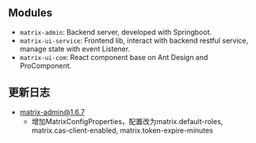 ## Modules

- `matrix-admin`: Backend server, developed with Springboot.
- `matrix-ui-service`: Frontend lib, interact with backend restful service, manage state with event Listener.
- `matrix-ui-com`: React component base on Ant Design and ProComponent.

## 更新日志

- matrix-admin@1.6.7
  - 增加MatrixConfigProperties，配置改为matrix.default-roles, matrix.cas-client-enabled, matrix.token-expire-minutes
